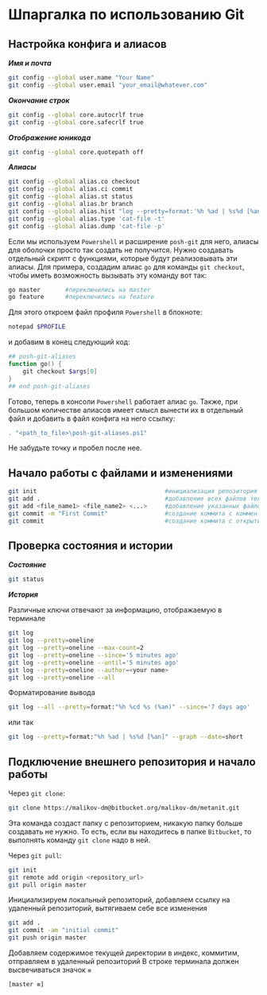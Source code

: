 # Шпаргалка по использованию Git

## Настройка конфига и алиасов

***Имя и почта***

```bash
git config --global user.name "Your Name"
git config --global user.email "your_email@whatever.com"
```

***Окончание строк***

```bash
git config --global core.autocrlf true
git config --global core.safecrlf true
```

***Отображение юникода***

```bash
git config --global core.quotepath off
```

***Алиасы***

```bash
git config --global alias.co checkout
git config --global alias.ci commit
git config --global alias.st status
git config --global alias.br branch
git config --global alias.hist "log --pretty=format:'%h %ad | %s%d [%an]' --graph --date=short"
git config --global alias.type 'cat-file -t'
git config --global alias.dump 'cat-file -p'
```

Если мы используем `Powershell` и расширение `posh-git` для него, алиасы для оболочки просто так создать не получится.
Нужно создавать отдельный скрипт с функциями, которые будут реализовывать эти алиасы.
Для примера, создадим алиас `go` для команды `git checkout`, чтобы иметь возможность вызывать эту команду вот так:

```bash
go master       #переключились на master
go feature      #переключились на feature
```

Для этого откроем файл профиля `Powershell` в блокноте:

```powershell
notepad $PROFILE
```

и добавим в конец следующий код:

```powershell
## posh-git-aliases
function go() {
    git checkout $args[0]
}
## end posh-git-aliases
```

Готово, теперь в консоли `Powershell` работает алиас `go`.
Также, при большом количестве алиасов имеет смысл вынести их в отдельный файл и добавить в файл конфига на него ссылку:

```powershell
. "<path_to_file>\posh-git-aliases.ps1"
```

Не забудьте точку и пробел после нее.


## Начало работы с файлами и изменениями

```bash
git init                                    #инициализация репозитория в текущей папке
git add .                                   #добавление всех файлов текущего каталога в индекс
git add <file_name1> <file_name2> <...>     #добавление указанных файлов и каталогов
git commit -m "First Commit"                #создание коммита с комментарием в командной строке
git commit                                  #создание коммита с открытием внешнего текстового редактора
```

## Проверка состояния и истории

***Состояние***

```bash
git status
```

***История***

Различные ключи отвечают за информацию, отображаемую в терминале

```bash
git log
git log --pretty=oneline
git log --pretty=oneline --max-count=2
git log --pretty=oneline --since='5 minutes ago'
git log --pretty=oneline --until='5 minutes ago'
git log --pretty=oneline --author=<your name>
git log --pretty=oneline --all
```

Форматирование вывода

```bash
git log --all --pretty=format:"%h %cd %s (%an)" --since='7 days ago'
```

или так

```bash
git log --pretty=format:"%h %ad | %s%d [%an]" --graph --date=short
```

## Подключение внешнего репозитория и начало работы

Через `git clone`:

```bash
git clone https://malikov-dm@bitbucket.org/malikov-dm/metanit.git
```

Эта команда создаст папку с репозиторием, никакую папку больше создавать не нужно.
То есть, если вы находитесь в папке `Bitbucket`, то выполнять команду `git clone` надо в ней.

Через `git pull`:

```bash
git init
git remote add origin <repository_url>
git pull origin master
```

Инициализируем локальный репозиторий, добавляем ссылку на удаленный репозиторий, вытягиваем себе все изменения

```bash
git add .
git commit -am "initial commit"
git push origin master
```

Добавляем содержимое текущей директории в индекс, коммитим, отправляем в удаленный репозиторий
В строке терминала должен высвечиваться значок `≡`

```bash
[master ≡]
````